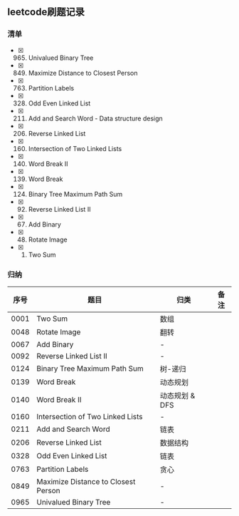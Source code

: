 ## leetcode刷题记录
### 清单
- [x] 0965. Univalued Binary Tree
- [x] 0849. Maximize Distance to Closest Person
- [x] 0763. Partition Labels
- [x] 0328. Odd Even Linked List
- [x] 0211. Add and Search Word - Data structure design
- [x] 0206. Reverse Linked List
- [x] 0160. Intersection of Two Linked Lists
- [x] 0140. Word Break II
- [x] 0139. Word Break
- [x] 0124. Binary Tree Maximum Path Sum
- [x] 0092. Reverse Linked List II
- [x] 0067. Add Binary
- [x] 0048. Rotate Image
- [x] 0001. Two Sum
### 归纳
序号 | 题目 | 归类 | 备注
------------ | ------------- | ------------ | -------------
0001 | Two Sum | 数组 | 
0048 | Rotate Image | 翻转 | 
0067 | Add Binary | - | 
0092 | Reverse Linked List II | - | 
0124 | Binary Tree Maximum Path Sum | 树-递归 | 
0139 | Word Break | 动态规划 | 
0140 | Word Break II | 动态规划 & DFS | 
0160 | Intersection of Two Linked Lists | - | 
0211 | Add and Search Word | 链表 | 
0206 | Reverse Linked List | 数据结构 | 
0328 | Odd Even Linked List | 链表 | 
0763 | Partition Labels | 贪心 | 
0849 | Maximize Distance to Closest Person | - | 
0965 | Univalued Binary Tree | - | 

